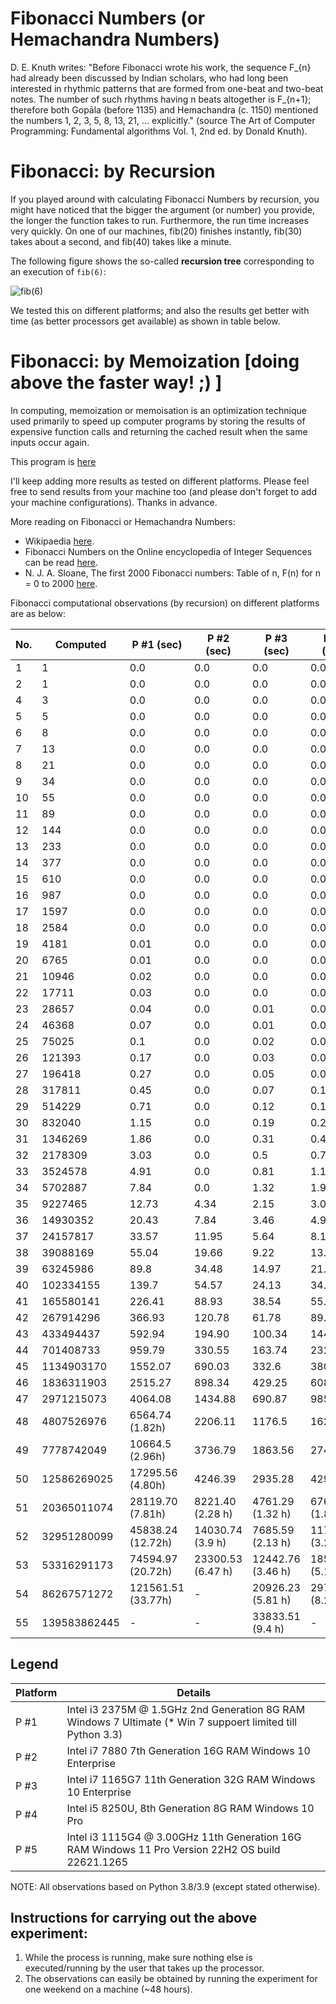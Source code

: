 # **Fibonacci Numbers (or Hemachandra Numbers)**

D. E. Knuth writes: "Before Fibonacci wrote his work, the sequence F_{n} had already been
discussed by Indian scholars, who had long been interested in rhythmic patterns that are
formed from one-beat and two-beat notes. The number of such rhythms having n beats altogether
is F_{n+1}; therefore both Gopāla (before 1135) and Hemachandra (c. 1150) mentioned the
numbers 1, 2, 3, 5, 8, 13, 21, ... explicitly." (source The Art of Computer Programming:
Fundamental algorithms Vol. 1, 2nd ed. by Donald Knuth).

# **Fibonacci: by Recursion**

If you played around with calculating Fibonacci Numbers by recursion, you might
have noticed that the bigger the argument (or number) you provide, the longer the function
takes to run. Furthermore, the run time increases very quickly. On one of our machines,
fib(20) finishes instantly, fib(30) takes about a second, and fib(40) takes like a minute.

The following figure shows the so-called **recursion tree** corresponding to an execution of `fib(6)`:

![fib(6)](https://github.com/sigmakappa/All-About-Performance/blob/main/ProcessorPerformance/Fibonacci_Recursion/files/tree.png)

We tested this on different platforms; and also the results get better with time (as better
processors get available) as shown in table below.

# **Fibonacci: by Memoization [doing above the faster way! ;) ]**

In computing, memoization or memoisation is an optimization technique used primarily to
speed up computer programs by storing the results of expensive function calls and returning
the cached result when the same inputs occur again.

This program
is [here](https://github.com/sigmakappa/All-About-Performance/blob/main/ProcessorPerformance/Fibonacci_Recursion/Fibonacci_using_maps.py)

I'll keep adding more results as tested on different platforms. Please feel free to send
results from your machine too (and please don't forget to add your machine configurations).
Thanks in advance.

More reading on Fibonacci or Hemachandra Numbers:

* Wikipaedia [here](https://en.wikipedia.org/wiki/Fibonacci_number#Computer_science).
* Fibonacci Numbers on the Online encyclopedia of Integer Sequences can be read [here](https://oeis.org/A000045).
* N. J. A. Sloane, The first 2000 Fibonacci numbers: Table of n, F(n) for n = 0 to
  2000 [here](https://oeis.org/A000045/b000045.txt).

Fibonacci computational observations (by recursion) on different platforms are as below:


| No. | Computed     | P #1 (sec)         | P #2 (sec)        | P #3 (sec)        | P #4 (sec)        | P #5 (sec)         | P #6 (sec) |
| --- | ------------ | ------------------ | ----------------- | ----------------- | ----------------- | ------------------ | ---------- |
| 1   | 1            | 0.0                | 0.0               | 0.0               | 0.0               | 0.0                | -          |
| 2   | 1            | 0.0                | 0.0               | 0.0               | 0.0               | 0.0                | -          |
| 4   | 3            | 0.0                | 0.0               | 0.0               | 0.0               | 0.0                | -          |
| 5   | 5            | 0.0                | 0.0               | 0.0               | 0.0               | 0.0                | -          |
| 6   | 8            | 0.0                | 0.0               | 0.0               | 0.0               | 0.0                | -          |
| 7   | 13           | 0.0                | 0.0               | 0.0               | 0.0               | 0.0                |            |
| 8   | 21           | 0.0                | 0.0               | 0.0               | 0.0               | 0.0                |            |
| 9   | 34           | 0.0                | 0.0               | 0.0               | 0.0               | 0.0                |            |
| 10  | 55           | 0.0                | 0.0               | 0.0               | 0.0               | 0.0                |            |
| 11  | 89           | 0.0                | 0.0               | 0.0               | 0.0               | 0.0                |            |
| 12  | 144          | 0.0                | 0.0               | 0.0               | 0.0               | 0.0                |            |
| 13  | 233          | 0.0                | 0.0               | 0.0               | 0.0               | 0.0                |            |
| 14  | 377          | 0.0                | 0.0               | 0.0               | 0.0               | 0.0                |            |
| 15  | 610          | 0.0                | 0.0               | 0.0               | 0.0               | 0.0                |            |
| 16  | 987          | 0.0                | 0.0               | 0.0               | 0.0               | 0.0                |            |
| 17  | 1597         | 0.0                | 0.0               | 0.0               | 0.0               | 0.0                |            |
| 18  | 2584         | 0.0                | 0.0               | 0.0               | 0.0               | 0.0                |            |
| 19  | 4181         | 0.01               | 0.0               | 0.0               | 0.0               | 0.0                |            |
| 20  | 6765         | 0.01               | 0.0               | 0.0               | 0.0               | 0.0                |            |
| 21  | 10946        | 0.02               | 0.0               | 0.0               | 0.0               | 0.0                |            |
| 22  | 17711        | 0.03               | 0.0               | 0.0               | 0.01              | 0.0                |            |
| 23  | 28657        | 0.04               | 0.0               | 0.01              | 0.01              | 0.01               |            |
| 24  | 46368        | 0.07               | 0.0               | 0.01              | 0.02              | 0.01               |            |
| 25  | 75025        | 0.1                | 0.0               | 0.02              | 0.03              | 0.02               |            |
| 26  | 121393       | 0.17               | 0.0               | 0.03              | 0.04              | 0.04               |            |
| 27  | 196418       | 0.27               | 0.0               | 0.05              | 0.07              | 0.05               |            |
| 28  | 317811       | 0.45               | 0.0               | 0.07              | 0.11              | 0.1                |            |
| 29  | 514229       | 0.71               | 0.0               | 0.12              | 0.17              | 0.15               |            |
| 30  | 832040       | 1.15               | 0.0               | 0.19              | 0.28              | 0.22               |            |
| 31  | 1346269      | 1.86               | 0.0               | 0.31              | 0.45              | 0.42               |            |
| 32  | 2178309      | 3.03               | 0.0               | 0.5               | 0.72              | 0.47               |            |
| 33  | 3524578      | 4.91               | 0.0               | 0.81              | 1.17              | 0.95               |            |
| 34  | 5702887      | 7.84               | 0.0               | 1.32              | 1.90              | 1.56               |            |
| 35  | 9227465      | 12.73              | 4.34              | 2.15              | 3.06              | 2.83               |            |
| 36  | 14930352     | 20.43              | 7.84              | 3.46              | 4.95              | 4.52               |            |
| 37  | 24157817     | 33.57              | 11.95             | 5.64              | 8.10              | 7.96               |            |
| 38  | 39088169     | 55.04              | 19.66             | 9.22              | 13.09             | 10.94              |            |
| 39  | 63245986     | 89.8               | 34.48             | 14.97             | 21.11             | 14.34              |            |
| 40  | 102334155    | 139.7              | 54.57             | 24.13             | 34.33             | 23.11              |            |
| 41  | 165580141    | 226.41             | 88.93             | 38.54             | 55.18             | 33.61              |            |
| 42  | 267914296    | 366.93             | 120.78            | 61.78             | 89.48             | 50.71              |            |
| 43  | 433494437    | 592.94             | 194.90            | 100.34            | 144.19            | 85.15              |            |
| 44  | 701408733    | 959.79             | 330.55            | 163.74            | 232.85            | 205.51             |            |
| 45  | 1134903170   | 1552.07            | 690.03            | 332.6             | 380.30            | 330.06             |            |
| 46  | 1836311903   | 2515.27            | 898.34            | 429.25            | 608.91            | 486.47             |            |
| 47  | 2971215073   | 4064.08            | 1434.88           | 690.87            | 985.41            | 770.87             |            |
| 48  | 4807526976   | 6564.74 (1.82h)    | 2206.11           | 1176.5            | 1620.00           | 1212.81            |            |
| 49  | 7778742049   | 10664.5 (2.96h)    | 3736.79           | 1863.56           | 2741.78           | 1886.73            |            |
| 50  | 12586269025  | 17295.56 (4.80h)   | 4246.39           | 2935.28           | 4299.81           | 3077.2             |            |
| 51  | 20365011074  | 28119.70 (7.81h)   | 8221.40 (2.28 h)  | 4761.29 (1.32 h)  | 6760.56 (1.88 h)  | 4965.29 (1.38 h)   |            |
| 52  | 32951280099  | 45838.24 (12.72h)  | 14030.74 (3.9 h)  | 7685.59 (2.13 h)  | 11736.61 (3.26 h) | 8716.07 (2.42h)    |            |
| 53  | 53316291173  | 74594.97 (20.72h)  | 23300.53 (6.47 h) | 12442.76 (3.46 h) | 18562.78 (5.16 h) | 14259.41 (3.96h)   |            |
| 54  | 86267571272  | 121561.51 (33.77h) | -                 | 20926.23 (5.81 h) | 29768.01 (8.26 h) | 23112.83 (6.42h)   |            |
| 55  | 139583862445 | -                  | -                 | 33833.51 (9.4 h)  | -                 | 37209.11 (10.34 h) |            |

## **Legend**


| Platform | Details                                                                                           |
|----------| ------------------------------------------------------------------------------------------------- |
| P #1     | Intel i3 2375M @ 1.5GHz 2nd Generation 8G RAM Windows 7 Ultimate (* Win 7 suppoert limited till Python 3.3)                   |
| P #2     | Intel i7 7880 7th Generation 16G RAM Windows 10 Enterprise                                        |
| P #3     | Intel i7 1165G7 11th Generation 32G RAM Windows 10 Enterprise                                     |
| P #4     | Intel i5 8250U, 8th Generation 8G RAM Windows 10 Pro                                              |
| P #5     | Intel i3 1115G4 @ 3.00GHz 11th Generation 16G RAM Windows 11 Pro Version 22H2 OS build 22621.1265 |

NOTE: All observations based on Python 3.8/3.9 (except stated otherwise).

## **Instructions for carrying out the above experiment:**

1. While the process is running, make sure nothing else is executed/running by the user that takes up the processor.
2. The observations can easily be obtained by running the experiment for one weekend on a machine (~48 hours).
